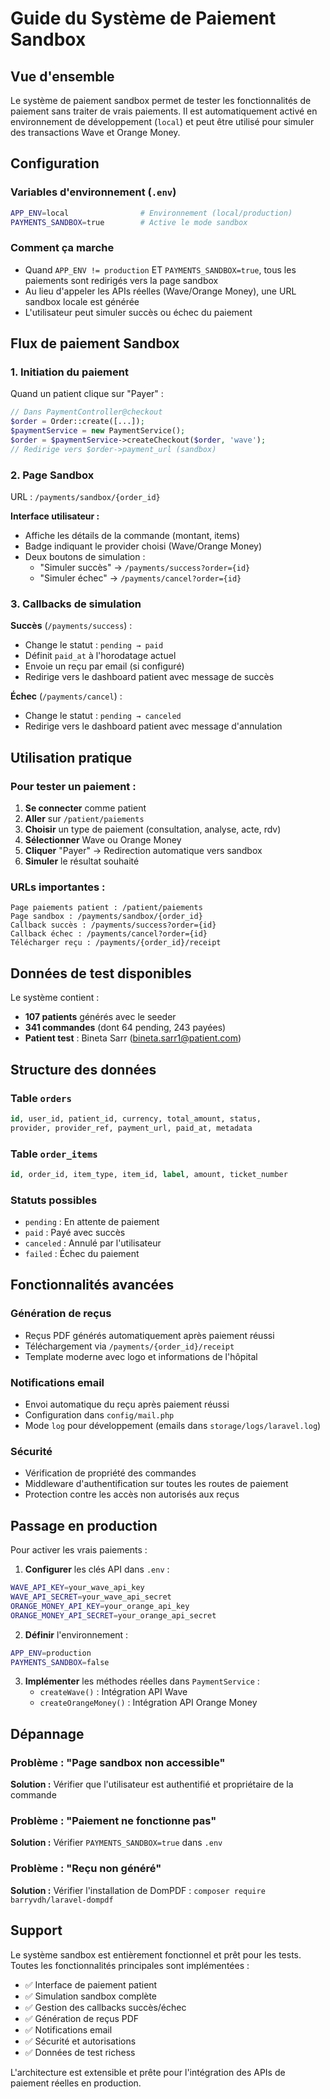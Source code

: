# Guide du Système de Paiement Sandbox

## Vue d'ensemble

Le système de paiement sandbox permet de tester les fonctionnalités de paiement sans traiter de vrais paiements. Il est automatiquement activé en environnement de développement (`local`) et peut être utilisé pour simuler des transactions Wave et Orange Money.

## Configuration

### Variables d'environnement (`.env`)
```bash
APP_ENV=local                # Environnement (local/production)
PAYMENTS_SANDBOX=true        # Active le mode sandbox
```

### Comment ça marche
- Quand `APP_ENV != production` ET `PAYMENTS_SANDBOX=true`, tous les paiements sont redirigés vers la page sandbox
- Au lieu d'appeler les APIs réelles (Wave/Orange Money), une URL sandbox locale est générée
- L'utilisateur peut simuler succès ou échec du paiement

## Flux de paiement Sandbox

### 1. Initiation du paiement
Quand un patient clique sur "Payer" :

```php
// Dans PaymentController@checkout
$order = Order::create([...]);
$paymentService = new PaymentService();
$order = $paymentService->createCheckout($order, 'wave');
// Redirige vers $order->payment_url (sandbox)
```

### 2. Page Sandbox
URL : `/payments/sandbox/{order_id}`

**Interface utilisateur :**
- Affiche les détails de la commande (montant, items)
- Badge indiquant le provider choisi (Wave/Orange Money)
- Deux boutons de simulation :
  - "Simuler succès" → `/payments/success?order={id}`
  - "Simuler échec" → `/payments/cancel?order={id}`

### 3. Callbacks de simulation

**Succès** (`/payments/success`) :
- Change le statut : `pending → paid`
- Définit `paid_at` à l'horodatage actuel  
- Envoie un reçu par email (si configuré)
- Redirige vers le dashboard patient avec message de succès

**Échec** (`/payments/cancel`) :
- Change le statut : `pending → canceled`
- Redirige vers le dashboard patient avec message d'annulation

## Utilisation pratique

### Pour tester un paiement :

1. **Se connecter** comme patient
2. **Aller** sur `/patient/paiements` 
3. **Choisir** un type de paiement (consultation, analyse, acte, rdv)
4. **Sélectionner** Wave ou Orange Money
5. **Cliquer** "Payer" → Redirection automatique vers sandbox
6. **Simuler** le résultat souhaité

### URLs importantes :
```
Page paiements patient : /patient/paiements
Page sandbox : /payments/sandbox/{order_id}
Callback succès : /payments/success?order={id}
Callback échec : /payments/cancel?order={id}
Télécharger reçu : /payments/{order_id}/receipt
```

## Données de test disponibles

Le système contient :
- **107 patients** générés avec le seeder
- **341 commandes** (dont 64 pending, 243 payées)
- **Patient test** : Bineta Sarr (bineta.sarr1@patient.com)

## Structure des données

### Table `orders`
```sql
id, user_id, patient_id, currency, total_amount, status, 
provider, provider_ref, payment_url, paid_at, metadata
```

### Table `order_items`  
```sql
id, order_id, item_type, item_id, label, amount, ticket_number
```

### Statuts possibles
- `pending` : En attente de paiement
- `paid` : Payé avec succès  
- `canceled` : Annulé par l'utilisateur
- `failed` : Échec du paiement

## Fonctionnalités avancées

### Génération de reçus
- Reçus PDF générés automatiquement après paiement réussi
- Téléchargement via `/payments/{order_id}/receipt`
- Template moderne avec logo et informations de l'hôpital

### Notifications email
- Envoi automatique du reçu après paiement réussi
- Configuration dans `config/mail.php`
- Mode `log` pour développement (emails dans `storage/logs/laravel.log`)

### Sécurité
- Vérification de propriété des commandes
- Middleware d'authentification sur toutes les routes de paiement
- Protection contre les accès non autorisés aux reçus

## Passage en production

Pour activer les vrais paiements :

1. **Configurer** les clés API dans `.env` :
```bash
WAVE_API_KEY=your_wave_api_key
WAVE_API_SECRET=your_wave_api_secret
ORANGE_MONEY_API_KEY=your_orange_api_key  
ORANGE_MONEY_API_SECRET=your_orange_api_secret
```

2. **Définir** l'environnement :
```bash
APP_ENV=production
PAYMENTS_SANDBOX=false
```

3. **Implémenter** les méthodes réelles dans `PaymentService` :
   - `createWave()` : Intégration API Wave
   - `createOrangeMoney()` : Intégration API Orange Money

## Dépannage

### Problème : "Page sandbox non accessible"
**Solution :** Vérifier que l'utilisateur est authentifié et propriétaire de la commande

### Problème : "Paiement ne fonctionne pas"
**Solution :** Vérifier `PAYMENTS_SANDBOX=true` dans `.env`

### Problème : "Reçu non généré"
**Solution :** Vérifier l'installation de DomPDF : `composer require barryvdh/laravel-dompdf`

## Support

Le système sandbox est entièrement fonctionnel et prêt pour les tests. Toutes les fonctionnalités principales sont implémentées :

- ✅ Interface de paiement patient
- ✅ Simulation sandbox complète  
- ✅ Gestion des callbacks succès/échec
- ✅ Génération de reçus PDF
- ✅ Notifications email
- ✅ Sécurité et autorisations
- ✅ Données de test richess

L'architecture est extensible et prête pour l'intégration des APIs de paiement réelles en production.
